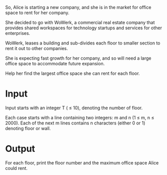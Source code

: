 So, Alice is starting a new company, and she is in the market for office space to rent for her company.

She decided to go with WoWerk, a commercial real estate company that provides shared workspaces for technology startups and services for other enterprises.

WoWerk, leases a building and sub-divides each floor to smaller section to rent it out to other companies.

She is expecting fast growth for her company, and so will need a large office space to accommodate future expansion.

Help her find the largest office space she can rent for each floor.

# **Input**
Input starts with an integer T ( ≤ 10), denoting the number of floor.

Each case starts with a line containing two integers: m and n (1 ≤ m, n ≤ 2000). Each of the next m lines contains n characters (either 0 or 1) denoting floor or wall.

# **Output**
For each floor, print the floor number and the maximum office space Alice could rent.